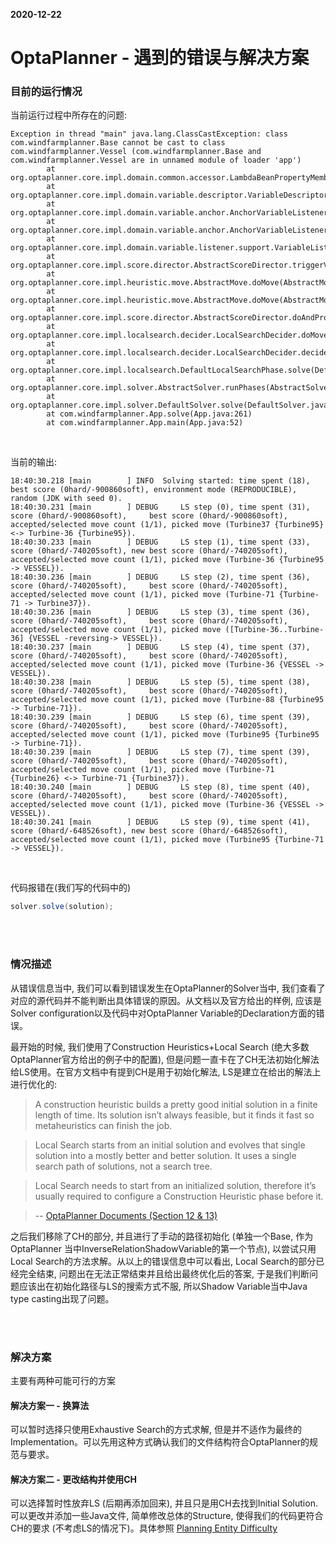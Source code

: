**2020-12-22**
# OptaPlanner - 遇到的错误与解决方案

### 目前的运行情况
当前运行过程中所存在的问题:
```
Exception in thread "main" java.lang.ClassCastException: class com.windfarmplanner.Base cannot be cast to class com.windfarmplanner.Vessel (com.windfarmplanner.Base and com.windfarmplanner.Vessel are in unnamed module of loader 'app')
        at org.optaplanner.core.impl.domain.common.accessor.LambdaBeanPropertyMemberAccessor.executeSetter(LambdaBeanPropertyMemberAccessor.java:147)
        at org.optaplanner.core.impl.domain.variable.descriptor.VariableDescriptor.setValue(VariableDescriptor.java:116)
        at org.optaplanner.core.impl.domain.variable.anchor.AnchorVariableListener.insert(AnchorVariableListener.java:86)
        at org.optaplanner.core.impl.domain.variable.anchor.AnchorVariableListener.afterVariableChanged(AnchorVariableListener.java:60)
        at org.optaplanner.core.impl.domain.variable.listener.support.VariableListenerSupport.triggerVariableListenersInNotificationQueues(VariableListenerSupport.java:213)
        at org.optaplanner.core.impl.score.director.AbstractScoreDirector.triggerVariableListeners(AbstractScoreDirector.java:301)
        at org.optaplanner.core.impl.heuristic.move.AbstractMove.doMove(AbstractMove.java:37)
        at org.optaplanner.core.impl.heuristic.move.AbstractMove.doMove(AbstractMove.java:31)
        at org.optaplanner.core.impl.score.director.AbstractScoreDirector.doAndProcessMove(AbstractScoreDirector.java:229)
        at org.optaplanner.core.impl.localsearch.decider.LocalSearchDecider.doMove(LocalSearchDecider.java:132)
        at org.optaplanner.core.impl.localsearch.decider.LocalSearchDecider.decideNextStep(LocalSearchDecider.java:116)
        at org.optaplanner.core.impl.localsearch.DefaultLocalSearchPhase.solve(DefaultLocalSearchPhase.java:71)
        at org.optaplanner.core.impl.solver.AbstractSolver.runPhases(AbstractSolver.java:99)
        at org.optaplanner.core.impl.solver.DefaultSolver.solve(DefaultSolver.java:161)
        at com.windfarmplanner.App.solve(App.java:261)
        at com.windfarmplanner.App.main(App.java:52)
```
<br/>

当前的输出:
```
18:40:30.218 [main        ] INFO  Solving started: time spent (18), best score (0hard/-900860soft), environment mode (REPRODUCIBLE), random (JDK with seed 0).
18:40:30.231 [main        ] DEBUG     LS step (0), time spent (31), score (0hard/-900860soft),     best score (0hard/-900860soft), accepted/selected move count (1/1), picked move (Turbine37 {Turbine95} <-> Turbine-36 {Turbine95}).
18:40:30.233 [main        ] DEBUG     LS step (1), time spent (33), score (0hard/-740205soft), new best score (0hard/-740205soft), accepted/selected move count (1/1), picked move (Turbine-36 {Turbine95 -> VESSEL}).
18:40:30.236 [main        ] DEBUG     LS step (2), time spent (36), score (0hard/-740205soft),     best score (0hard/-740205soft), accepted/selected move count (1/1), picked move (Turbine-71 {Turbine-71 -> Turbine37}).
18:40:30.236 [main        ] DEBUG     LS step (3), time spent (36), score (0hard/-740205soft),     best score (0hard/-740205soft), accepted/selected move count (1/1), picked move ([Turbine-36..Turbine-36] {VESSEL -reversing-> VESSEL}).
18:40:30.237 [main        ] DEBUG     LS step (4), time spent (37), score (0hard/-740205soft),     best score (0hard/-740205soft), accepted/selected move count (1/1), picked move (Turbine-36 {VESSEL -> VESSEL}).
18:40:30.238 [main        ] DEBUG     LS step (5), time spent (38), score (0hard/-740205soft),     best score (0hard/-740205soft), accepted/selected move count (1/1), picked move (Turbine-88 {Turbine95 -> Turbine-71}).
18:40:30.239 [main        ] DEBUG     LS step (6), time spent (39), score (0hard/-740205soft),     best score (0hard/-740205soft), accepted/selected move count (1/1), picked move (Turbine95 {Turbine95 -> Turbine-71}).
18:40:30.239 [main        ] DEBUG     LS step (7), time spent (39), score (0hard/-740205soft),     best score (0hard/-740205soft), accepted/selected move count (1/1), picked move (Turbine-71 {Turbine26} <-> Turbine-71 {Turbine37}).
18:40:30.240 [main        ] DEBUG     LS step (8), time spent (40), score (0hard/-740205soft),     best score (0hard/-740205soft), accepted/selected move count (1/1), picked move (Turbine-36 {VESSEL -> VESSEL}).
18:40:30.241 [main        ] DEBUG     LS step (9), time spent (41), score (0hard/-648526soft), new best score (0hard/-648526soft), accepted/selected move count (1/1), picked move (Turbine95 {Turbine-71 -> VESSEL}).
```
<br/>

代码报错在(我们写的代码中的)
```Java
solver.solve(solution);
```
<br/>
<br/>

### 情况描述
从错误信息当中, 我们可以看到错误发生在OptaPlanner的Solver当中, 我们查看了对应的源代码并不能判断出具体错误的原因。从文档以及官方给出的样例, 应该是Solver configuration以及代码中对OptaPlanner Variable的Declaration方面的错误。

最开始的时候, 我们使用了Construction Heuristics+Local Search (绝大多数OptaPlanner官方给出的例子中的配置), 但是问题一直卡在了CH无法初始化解法给LS使用。在官方文档中有提到CH是用于初始化解法, LS是建立在给出的解法上进行优化的:

> A construction heuristic builds a pretty good initial solution in a finite length of time. Its solution isn’t always feasible, but it finds it fast so metaheuristics can finish the job.

> Local Search starts from an initial solution and evolves that single solution into a mostly better and better solution. It uses a single search path of solutions, not a search tree.

> Local Search needs to start from an initialized solution, therefore it’s usually required to configure a Construction Heuristic phase before it.

> -- [OptaPlanner Documents (Section 12 & 13)](https://docs.optaplanner.org/8.0.0.Final/optaplanner-docs/html_single/index.html)

之后我们移除了CH的部分, 并且进行了手动的路径初始化 (单独一个Base, 作为 OptaPlanner 当中InverseRelationShadowVariable的第一个节点), 以尝试只用Local Search的方法求解。从以上的错误信息中可以看出, Local Search的部分已经完全结束, 问题出在无法正常结束并且给出最终优化后的答案, 于是我们判断问题应该出在初始化路径与LS的搜索方式不服, 所以Shadow Variable当中Java type casting出现了问题。

<br/>
<br/>

### 解决方案
主要有两种可能可行的方案

#### 解决方案一 - 换算法
可以暂时选择只使用Exhaustive Search的方式求解, 但是并不适作为最终的Implementation。可以先用这种方式确认我们的文件结构符合OptaPlanner的规范与要求。

#### 解决方案二 - 更改结构并使用CH
可以选择暂时性放弃LS (后期再添加回来), 并且只是用CH去找到Initial Solution. 可以更改并添加一些Java文件, 简单修改总体的Structure, 使得我们的代码更符合CH的要求 (不考虑LS的情况下)。具体参照 [Planning Entity Difficulty](https://docs.optaplanner.org/8.0.0.Final/optaplanner-docs/html_single/index.html#planningEntityDifficulty)

